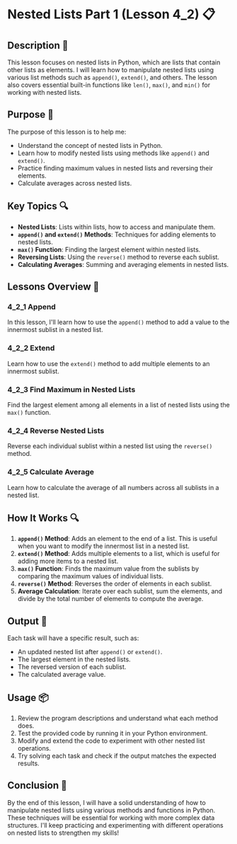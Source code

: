 # Nested Lists Part 1 (Lesson 4_2) 📋

## Description 📝

This lesson focuses on nested lists in Python, which are lists that contain other lists as elements.
I will learn how to manipulate nested lists using various list methods such as `append()`, `extend()`, and others.
The lesson also covers essential built-in functions like `len()`, `max()`, and `min()` for working with nested lists.

## Purpose 🎯

The purpose of this lesson is to help me:

-   Understand the concept of nested lists in Python.
-   Learn how to modify nested lists using methods like `append()` and `extend()`.
-   Practice finding maximum values in nested lists and reversing their elements.
-   Calculate averages across nested lists.

## Key Topics 🔍

-   **Nested Lists**: Lists within lists, how to access and manipulate them.
-   **`append()` and `extend()` Methods**: Techniques for adding elements to nested lists.
-   **`max()` Function**: Finding the largest element within nested lists.
-   **Reversing Lists**: Using the `reverse()` method to reverse each sublist.
-   **Calculating Averages**: Summing and averaging elements in nested lists.

## Lessons Overview 🎯

### 4_2_1 Append

In this lesson, I'll learn how to use the `append()` method to add a value to the innermost sublist in a nested list.

### 4_2_2 Extend

Learn how to use the `extend()` method to add multiple elements to an innermost sublist.

### 4_2_3 Find Maximum in Nested Lists

Find the largest element among all elements in a list of nested lists using the `max()` function.

### 4_2_4 Reverse Nested Lists

Reverse each individual sublist within a nested list using the `reverse()` method.

### 4_2_5 Calculate Average

Learn how to calculate the average of all numbers across all sublists in a nested list.

## How It Works 🔍

1. **`append()` Method**: Adds an element to the end of a list. This is useful when you want to modify the innermost list in a nested list.
2. **`extend()` Method**: Adds multiple elements to a list, which is useful for adding more items to a nested list.
3. **`max()` Function**: Finds the maximum value from the sublists by comparing the maximum values of individual lists.
4. **`reverse()` Method**: Reverses the order of elements in each sublist.
5. **Average Calculation**: Iterate over each sublist, sum the elements, and divide by the total number of elements to compute the average.

## Output 📜

Each task will have a specific result, such as:

-   An updated nested list after `append()` or `extend()`.
-   The largest element in the nested lists.
-   The reversed version of each sublist.
-   The calculated average value.

## Usage 📦

1. Review the program descriptions and understand what each method does.
2. Test the provided code by running it in your Python environment.
3. Modify and extend the code to experiment with other nested list operations.
4. Try solving each task and check if the output matches the expected results.

## Conclusion 🚀

By the end of this lesson, I will have a solid understanding of how to manipulate nested lists using various methods and functions in Python.
These techniques will be essential for working with more complex data structures.
I'll keep practicing and experimenting with different operations on nested lists to strengthen my skills!
